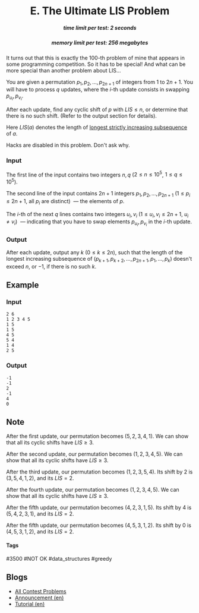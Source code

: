 <h1 style='text-align: center;'> E. The Ultimate LIS Problem</h1>

<h5 style='text-align: center;'>time limit per test: 2 seconds</h5>
<h5 style='text-align: center;'>memory limit per test: 256 megabytes</h5>

It turns out that this is exactly the $100$-th problem of mine that appears in some programming competition. So it has to be special! And what can be more special than another problem about LIS...

You are given a permutation $p_1, p_2, \ldots, p_{2n+1}$ of integers from $1$ to $2n+1$. You will have to process $q$ updates, where the $i$-th update consists in swapping $p_{u_i}, p_{v_i}$.

After each update, find any cyclic shift of $p$ with $LIS \le n$, or determine that there is no such shift. (Refer to the output section for details).

Here $LIS(a)$ denotes the length of [longest strictly increasing subsequence](https://en.wikipedia.org/wiki/Longest_increasing_subsequence) of $a$.

Hacks are disabled in this problem. Don't ask why.

### Input

The first line of the input contains two integers $n, q$ ($2 \le n \le 10^5$, $1 \le q \le 10^5$).

The second line of the input contains $2n+1$ integers $p_1, p_2, \ldots, p_{2n+1}$ ($1 \le p_i \le 2n+1$, all $p_i$ are distinct)  — the elements of $p$.

The $i$-th of the next $q$ lines contains two integers $u_i, v_i$ ($1 \le u_i, v_i \le 2n+1$, $u_i \neq v_i$)  — indicating that you have to swap elements $p_{u_i}, p_{v_i}$ in the $i$-th update.

### Output

After each update, output any $k$ $(0 \le k \le 2n)$, such that the length of the longest increasing subsequence of $(p_{k+1}, p_{k+2}, \ldots, p_{2n+1}, p_1, \ldots, p_k)$ doesn't exceed $n$, or $-1$, if there is no such $k$.

## Example

### Input


```text
2 6
1 2 3 4 5
1 5
1 5
4 5
5 4
1 4
2 5
```
### Output


```text
-1
-1
2
-1
4
0
```
## Note

After the first update, our permutation becomes $(5, 2, 3, 4, 1)$. We can show that all its cyclic shifts have $LIS \ge 3$.

After the second update, our permutation becomes $(1, 2, 3, 4, 5)$. We can show that all its cyclic shifts have $LIS \ge 3$.

After the third update, our permutation becomes $(1, 2, 3, 5, 4)$. Its shift by $2$ is $(3, 5, 4, 1, 2)$, and its $LIS = 2$.

After the fourth update, our permutation becomes $(1, 2, 3, 4, 5)$. We can show that all its cyclic shifts have $LIS \ge 3$.

After the fifth update, our permutation becomes $(4, 2, 3, 1, 5)$. Its shift by $4$ is $(5, 4, 2, 3, 1)$, and its $LIS = 2$.

After the fifth update, our permutation becomes $(4, 5, 3, 1, 2)$. Its shift by $0$ is $(4, 5, 3, 1, 2)$, and its $LIS = 2$.



#### Tags 

#3500 #NOT OK #data_structures #greedy 

## Blogs
- [All Contest Problems](../Codeforces_Round_794_(Div._1).md)
- [Announcement (en)](../blogs/Announcement_(en).md)
- [Tutorial (en)](../blogs/Tutorial_(en).md)
